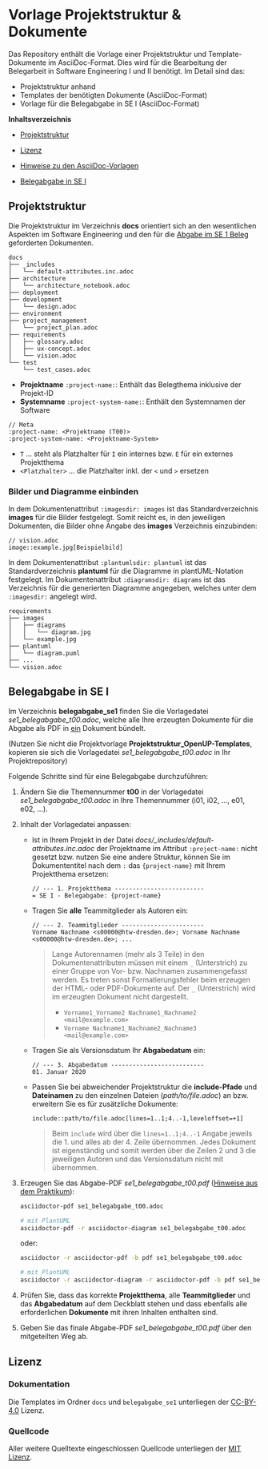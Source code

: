 # Vorlage Projektstruktur & Dokumente

Das Repository enthält die Vorlage einer Projektstruktur und Template-Dokumente
im AsciiDoc-Format. Dies wird für die Bearbeitung der Belegarbeit in Software
Engineering I und II benötigt. Im Detail sind das:

- Projektstruktur anhand
- Templates der benötigten Dokumente (AsciiDoc-Format)
- Vorlage für die Belegabgabe in SE I (AsciiDoc-Format)

**Inhaltsverzeichnis**

- [Projektstruktur](#projektstruktur)
- [Lizenz](#lizenz)

- [Hinweise zu den AsciiDoc-Vorlagen](#hinweise-zu-den-asciidoc-vorlagen)
- [Belegabgabe in SE I](#belegabgabe-in-se-i)

## Projektstruktur

Die Projektstruktur im Verzeichnis **docs** orientiert sich an den wesentlichen Aspekten im Software Engineering und den für die <ins>Abgabe im SE 1 Beleg</ins> geforderten Dokumenten.

```text
docs
├── _includes
│   └── default-attributes.inc.adoc
├── architecture
│   └── architecture_notebook.adoc
├── deployment
├── development
│   └── design.adoc
├── environment
├── project_management
│   └── project_plan.adoc
├── requirements
│   ├── glossary.adoc
│   ├── ux-concept.adoc
│   └── vision.adoc
└── test
    └── test_cases.adoc
```

- **Projektname** `:project-name:`: Enthält das Belegthema inklusive der Projekt-ID
- **Systemname** `:project-system-name:`: Enthält den Systemnamen der Software

```asciidoc
// Meta
:project-name: <Projektname (T00)>
:project-system-name: <Projektname-System>
```

- `T` ... steht als Platzhalter für `I` ein internes bzw. `E` für ein externes Projektthema
- `<Platzhalter>` ... die Platzhalter inkl. der `<` und `>` ersetzen

### Bilder und Diagramme einbinden

In dem Dokumentenattribut `:imagesdir: images` ist das Standardverzeichnis
**images** für die Bilder festgelegt. Somit reicht es, in den jeweiligen
Dokumenten, die Bilder ohne Angabe des **images** Verzeichnis einzubinden:

```asciidoc
// vision.adoc
image::example.jpg[Beispielbild]
```

In dem Dokumentenattribut `:plantumlsdir: plantuml` ist das Standardverzeichnis
**plantuml** für die Diagramme in plantUML-Notation festgelegt. Im
Dokumentenattribut `:diagramsdir: diagrams` ist das Verzeichnis für die
generierten Diagramme angegeben, welches unter dem `:imagesdir:` angelegt
wird.

```asciidoc
requirements
├── images
│   ├── diagrams
│   │   └── diagram.jpg
│   └── example.jpg
├── plantuml
│   └── diagram.puml
├── ...
└── vision.adoc
```

## Belegabgabe in SE I

Im Verzeichnis **belegabgabe_se1** finden Sie die Vorlagedatei
_se1_belegabgabe_t00.adoc_, welche alle Ihre erzeugten Dokumente für die Abgabe
als PDF in <ins>ein</ins> Dokument bündelt.

(Nutzen Sie nicht die Projektvorlage **Projektstruktur_OpenUP-Templates**,
kopieren sie sich die Vorlagedatei _se1_belegabgabe_t00.adoc_ in Ihr
Projektrepository)

Folgende Schritte sind für eine Belegabgabe durchzuführen:

1. Ändern Sie die Themennummer **t00** in der Vorlagedatei
   _se1_belegabgabe_t00.adoc_ in Ihre Themennummer (i01, i02, ..., e01, e02,
   ...).
2. Inhalt der Vorlagedatei anpassen:

   - Ist in Ihrem Projekt in der Datei
     _docs/\_includes/default-attributes.inc.adoc_ der Projektname im Attribut
     `:project-name:` nicht gesetzt bzw. nutzen Sie eine andere Struktur, können
     Sie im Dokumententitel nach dem `:` das `{project-name}` mit Ihrem
     Projektthema ersetzen:

     ```asciidoc
     // --- 1. Projektthema -------------------------
     = SE I - Belegabgabe: {project-name}
     ```

   - Tragen Sie **alle** Teammitglieder als Autoren ein:

     ```asciidoc
     // --- 2. Teammitglieder -----------------------
     Vorname Nachname <s00000@htw-dresden.de>; Vorname Nachname <s00000@htw-dresden.de>; ...
     ```

     > Lange Autorennamen (mehr als 3 Teile) in den Dokumentenattributen müssen
     > mit einem `_` (Unterstrich) zu einer Gruppe von Vor- bzw. Nachnamen
     > zusammengefasst werden. Es treten sonst Formatierungsfehler beim
     > erzeugen der HTML- oder PDF-Dokumente auf. Der `_` (Unterstrich) wird im
     > erzeugten Dokument nicht dargestellt.
     >
     > - `Vorname1_Vorname2 Nachname1_Nachname2 <mail@example.com>`
     > - `Vorname Nachname1_Nachname2_Nachname3 <mail@example.com>`

   - Tragen Sie als Versionsdatum Ihr **Abgabedatum** ein:

     ```asciidoc
     // --- 3. Abgabedatum --------------------------
     01. Januar 2020
     ```

   - Passen Sie bei abweichender Projektstruktur die **include-Pfade** und
     **Dateinamen** zu den einzelnen Dateien (_path/to/file.adoc_) an bzw.
     erweitern Sie es für zusätzliche Dokumente:

     ```asciidoc
     include::path/to/file.adoc[lines=1..1;4..-1,leveloffset=+1]
     ```

     > Beim `include` wird über die `lines=1..1;4..-1` Angabe jeweils die 1.
     > und alles ab der 4. Zeile übernommen. Jedes Dokument ist eigenständig
     > und somit werden über die Zeilen 2 und 3 die jeweiligen Autoren und das
     > Versionsdatum nicht mit übernommen.

3. Erzeugen Sie das Abgabe-PDF _*se1_belegabgabe_t00.pdf*_ ([Hinweise aus dem Praktikum](https://www.informatik.htw-dresden.de/~zirkelba/praktika/se/arbeiten-mit-git-und-asciidoc/praktikumsaufgaben-teil-02.html#_2_generieren_des_ausgabeformates)):

   ```sh
   asciidoctor-pdf se1_belegabgabe_t00.adoc
   ```

   ```sh
   # mit PlantUML
   asciidoctor-pdf -r asciidoctor-diagram se1_belegabgabe_t00.adoc
   ```

   oder:

   ```sh
   asciidoctor -r asciidoctor-pdf -b pdf se1_belegabgabe_t00.adoc
   ```

   ```sh
   # mit PlantUML
   asciidoctor -r asciidoctor-diagram -r asciidoctor-pdf -b pdf se1_belegabgabe_t00.adoc
   ```

4. Prüfen Sie, dass das korrekte **Projektthema**, alle **Teammitglieder** und
   das **Abgabedatum** auf dem Deckblatt stehen und dass ebenfalls alle
   erforderlichen **Dokumente** mit ihren Inhalten enthalten sind.

5. Geben Sie das finale Abgabe-PDF _*se1_belegabgabe_t00.pdf*_ über den
   mitgeteilten Weg ab.

## Lizenz

### Dokumentation

Die Templates im Ordner `docs` und `belegabgabe_se1` unterliegen der
[CC-BY-4.0](https://choosealicense.com/licenses/cc-by-4.0/) Lizenz.

### Quellcode

Aller weitere Quelltexte eingeschlossen Quellcode unterliegen der [MIT Lizenz](https://choosealicense.com/licenses/mit/).
